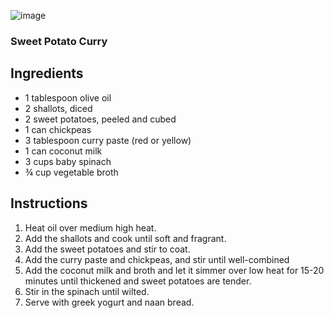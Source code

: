 ![image](/docs/assets/images/recipes/sweet_potato_curry.png)
### Sweet Potato Curry

## Ingredients
* 1 tablespoon olive oil
* 2 shallots, diced
* 2 sweet potatoes, peeled and cubed
* 1 can chickpeas
* 3 tablespoon curry paste (red or yellow)
* 1 can coconut milk
* 3 cups baby spinach
* ¾ cup vegetable broth

## Instructions
1. Heat oil over medium high heat.
2. Add the shallots and cook until soft and fragrant.
3. Add the sweet potatoes and stir to coat.
4. Add the curry paste and chickpeas, and stir until well-combined
5. Add the coconut milk and broth and let it simmer over low heat for 15-20 minutes until thickened and sweet potatoes are tender.
6. Stir in the spinach until wilted.
7. Serve with greek yogurt and naan bread.
